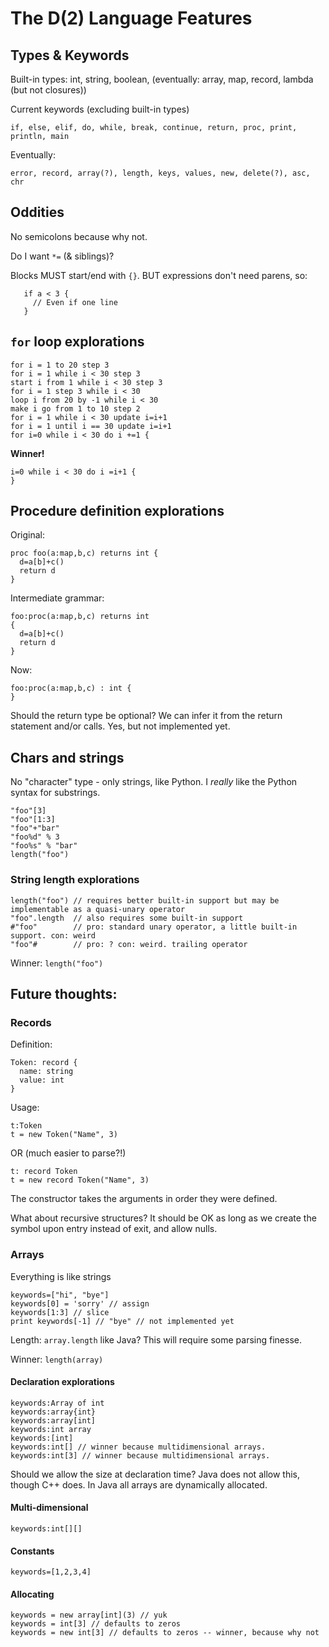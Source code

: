# The D(2) Language Features

## Types & Keywords

Built-in types: int, string, boolean, (eventually: array, map, record, lambda (but not closures))

Current keywords (excluding built-in types)

```
if, else, elif, do, while, break, continue, return, proc, print, println, main
```

Eventually:

```
error, record, array(?), length, keys, values, new, delete(?), asc, chr
```

## Oddities

No semicolons because why not.

Do I want `*=` (& siblings)?

Blocks MUST start/end with `{}`. BUT expressions don't need parens, so:

```
   if a < 3 {
     // Even if one line
   }
```

## `for` loop explorations

```
for i = 1 to 20 step 3
for i = 1 while i < 30 step 3 
start i from 1 while i < 30 step 3
for i = 1 step 3 while i < 30 
loop i from 20 by -1 while i < 30
make i go from 1 to 10 step 2
for i = 1 while i < 30 update i=i+1 
for i = 1 until i == 30 update i=i+1 
for i=0 while i < 30 do i +=1 {
```

**Winner!**

```
i=0 while i < 30 do i =i+1 {
}
```

## Procedure definition explorations

Original:

```
proc foo(a:map,b,c) returns int {
  d=a[b]+c() 
  return d
}
```

Intermediate grammar: 

```
foo:proc(a:map,b,c) returns int 
{
  d=a[b]+c() 
  return d
}
```

Now:

```
foo:proc(a:map,b,c) : int {
} 
```

Should the return type be optional? We can infer it from the return statement and/or calls. Yes, but not implemented yet.

## Chars and strings

No "character" type - only strings, like Python. I *really* like the Python syntax for substrings.

```
"foo"[3]
"foo"[1:3]
"foo"+"bar"
"foo%d" % 3
"foo%s" % "bar"
length("foo")
```

### String length explorations

```
length("foo") // requires better built-in support but may be implementable as a quasi-unary operator
"foo".length  // also requires some built-in support
#"foo"        // pro: standard unary operator, a little built-in support. con: weird
"foo"#        // pro: ? con: weird. trailing operator
```

Winner: `length("foo")`

## Future thoughts:

### Records

Definition:

```
Token: record {
  name: string
  value: int
}
```

Usage:

```
t:Token
t = new Token("Name", 3)
```

OR (much easier to parse?!)
```
t: record Token
t = new record Token("Name", 3)
```

The constructor takes the arguments in order they were defined.

What about recursive structures? It should be OK as long as we create the symbol upon entry instead of exit, and allow nulls.

### Arrays

Everything is like strings

```
keywords=["hi", "bye"]
keywords[0] = 'sorry' // assign
keywords[1:3] // slice
print keywords[-1] // "bye" // not implemented yet
```

Length: `array.length` like Java? This will require some parsing finesse.

Winner: `length(array)`

#### Declaration explorations

```
keywords:Array of int
keywords:array{int}
keywords:array[int]
keywords:int array
keywords:[int]
keywords:int[] // winner because multidimensional arrays.
keywords:int[3] // winner because multidimensional arrays.
```

Should we allow the size at declaration time? Java does not allow this, though C++ does. In Java all arrays are dynamically allocated.

#### Multi-dimensional

```
keywords:int[][]
```

#### Constants

```
keywords=[1,2,3,4]
```

#### Allocating 

```
keywords = new array[int](3) // yuk
keywords = int[3] // defaults to zeros
keywords = new int[3] // defaults to zeros -- winner, because why not
```
